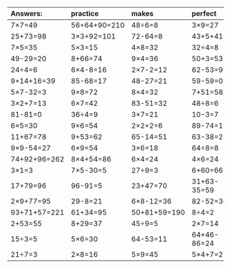 | Answers: | practice | makes | perfect | ! |
| :--- | :--- | :--- | :--- | :--- |
| 7×7=49 | 56+64+90=210 | 48÷6=8 | 3×9=27 | 7×2=14 | 
| 25+73=98 | 3×3+92=101 | 72-64=8 | 43+5+41=89 | 9-8=1 | 
| 7×5=35 | 5×3=15 | 4×8=32 | 32÷4=8 | 20÷4=5 | 
| 49-29=20 | 8+66=74 | 9×4=36 | 50+3=53 | 6×8+66=114 | 
| 24÷4=6 | 6×4-8=16 | 2×7-2=12 | 62-53=9 | 41+55=96 | 
| 9+14+16=39 | 85-68=17 | 48-27=21 | 59-59=0 | 2×4=8 | 
| 5×7-32=3 | 9×8=72 | 8×4=32 | 7+51=58 | 46+48=94 | 
| 3×2+7=13 | 6×7=42 | 83-51=32 | 48÷8=6 | 39+47=86 | 
| 81-81=0 | 36÷4=9 | 3×7=21 | 10-3=7 | 3+30-33=0 | 
| 6×5=30 | 9×6=54 | 2×2+2=6 | 89-74=15 | 4×4=16 | 
| 11+67=78 | 9+53=62 | 65-14=51 | 63-38=25 | 7+8=15 | 
| 9×9-54=27 | 6×9=54 | 3×6=18 | 64÷8=8 | 2×2=4 | 
| 74+92+96=262 | 8×4+54=86 | 6×4=24 | 4×6=24 | 11+85-22=74 | 
| 3×1=3 | 7×5-30=5 | 27÷9=3 | 6+60=66 | 45+43=88 | 
| 17+79=96 | 96-91=5 | 23+47=70 | 31+63-35=59 | 91+48+30=169 | 
| 2×9+77=95 | 29-8=21 | 6×8-12=36 | 82-52=30 | 5×4-4=16 | 
| 93+71+57=221 | 61+34=95 | 50+81+59=190 | 8÷4=2 | 5×4=20 | 
| 2+53=55 | 8+29=37 | 45÷9=5 | 2×7=14 | 8×5=40 | 
| 15÷3=5 | 5×6=30 | 64-53=11 | 64+46-86=24 | 4+84+45=133 | 
| 21÷7=3 | 2×8=16 | 5×9=45 | 5×4+7=27 | 76+15=91 | 
